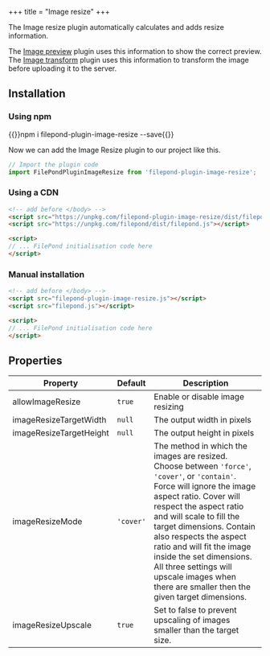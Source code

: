 +++
title = "Image resize"
+++

The Image resize plugin automatically calculates and adds resize information.

The [Image preview](../image-preview) plugin uses this information to show the correct preview. The [Image transform](../image-transform) plugin uses this information to transform the image before uploading it to the server.


## Installation

### Using npm

{{<cmd>}}npm i filepond-plugin-image-resize --save{{</cmd>}}

Now we can add the Image Resize plugin to our project like this.

```js
// Import the plugin code
import FilePondPluginImageResize from 'filepond-plugin-image-resize';
```


### Using a CDN

```html
<!-- add before </body> -->
<script src="https://unpkg.com/filepond-plugin-image-resize/dist/filepond-plugin-image-resize.js"></script>
<script src="https://unpkg.com/filepond/dist/filepond.js"></script>

<script>
// ... FilePond initialisation code here
</script>
```

### Manual installation

```html
<!-- add before </body> -->
<script src="filepond-plugin-image-resize.js"></script>
<script src="filepond.js"></script>

<script>
// ... FilePond initialisation code here
</script>
```


## Properties

| Property                | Default   | Description                                                                                                                                                                                                                                                                                                                                                                                                           |
| ----------------------- | --------- | --------------------------------------------------------------------------------------------------------------------------------------------------------------------------------------------------------------------------------------------------------------------------------------------------------------------------------------------------------------------------------------------------------------------- |
| allowImageResize        | `true`    | Enable or disable image resizing                                                                                                                                                                                                                                                                                                                                                                                      |
| imageResizeTargetWidth  | `null`    | The output width in pixels                                                                                                                                                                                                                                                                                                                                                                                            |
| imageResizeTargetHeight | `null`    | The output height in pixels                                                                                                                                                                                                                                                                                                                                                                                           |
| imageResizeMode         | `'cover'` | The method in which the images are resized. Choose between `'force'`, `'cover'`, or `'contain'`. Force will ignore the image aspect ratio. Cover will respect the aspect ratio and will scale to fill the target dimensions. Contain also respects the aspect ratio and will fit the image inside the set dimensions. All three settings will upscale images when there are smaller then the given target dimensions. |
| imageResizeUpscale      | `true`    | Set to false to prevent upscaling of images smaller than the target size.